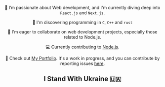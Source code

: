 <p align="center">👀 I’m passionate about Web development, and I'm currently diving deep into <code>React.js</code> and <code>Next.js</code>.</p>

<p align="center">🤔 I'm discovering programming in <code>C</code>, <code>C++</code> and <code>rust</code></p>

<p align="center">💞️ I'm eager to collaborate on web development projects, especially those related to Node.js.</p>

<p align="center">💻 Currently contributing to <a href="https://github.com/nodejs">Node.js</a>.</p>

<p align="center">📕 Check out <a href="https://augustinmauroy.github.io/">My Portfolio</a>. It's a work in progress, and you can contribute by reporting issues <a href="https://github.com/AugustinMauroy/AugustinMauroy">here</a>.</p>

<h2 align="center">I Stand With Ukraine 🇺🇦</h2>
